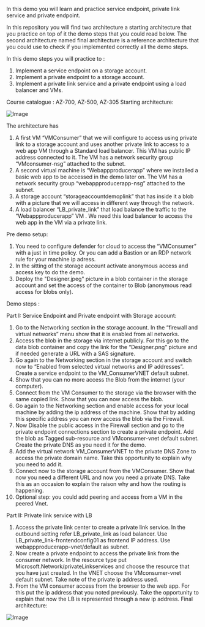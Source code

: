 In this demo you will learn and practice service endpoint, private link service and private endpoint.

In this repository you will find two architecture a starting architecture that you practice on top of it the demo steps that you could read below. The second architecture named final architecture is a reference architecture that you could use to check if you implemented correctly all the demo steps. 

In this demo steps you will practice to : 

1. Implement a service endpoint on a storage account. 
2. Implement a private endpoint to a storage account.  
3. Implement a private link service and a private endpoint using a load balancer and VMs. 

Course catalogue : AZ-700, AZ-500, AZ-305
Starting architecture: 

![Image](https://github.com/user-attachments/assets/a8fe2636-33ff-4c0c-8050-6cfb6d14291b)

The architecture has 
1.	A first VM “VMConsumer” that we will configure to access using private link to a storage account and uses another private link to access to a web app VM through a Standard load balancer.  This VM has public IP address connected to it. The VM has a network security group “VMconsumer-nsg” attached to the subnet.
2.	A second virtual machine is “Webappproducerapp” where we installed a basic web app to be accessed in the demo later on. The VM has a network security group “webappproducerapp-nsg” attached to the subnet.
3.	A storage account “storageaccountdemoplink” that has inside it a blob with a picture that we will access in different way through the network. 
4.	A load balancer “LB_private_link” that load balance the traffic to the “Webappproducerapp” VM . We need this load balancer to access the web app in the VM via a private link.

Pre demo setup: 

1.	You need to configure defender for cloud to access the “VMConsumer” with a just in time policy. Or you can add a Bastion or an RDP network rule for your machine ip adress. 
2.	In the sitting of the storage account activate anonymous access and access key to do the demo.
3.	Deploy the "Designer.jpeg" picture in a blob container in the storage account and set the access of the container to Blob (anonymous read access for blobs only).
   
Demo steps : 

Part I: Service Endpoint and Private endpoint with Storage account:

1.	Go to the Networking section in the storage account. In the “firewall and virtual networks” menu show that it is enabled from all networks. 
2.	Access the blob in the storage via internet publicly. For this go to the data blob container and copy the link for the “Designer.png” picture and if needed generate a URL with a SAS signature.
3.	Go again to the Networking section in the storage account and switch now to “Enabled from selected virtual networks and IP addresses”. Create a service endpoint to the VM_ConsumerVNET default subnet. 
4.	Show that you can no more access the Blob from the internet (your computer). 
5.	Connect from the VM Consumer to the storage via the browser with the same copied link.  Show that you can now access the blob. 
6.	Go again to the Networking section and enable access for your local machine by adding the ip address of the machine.  Show that by adding this specific address you can now access the blob via the Firewall.
7.	Now Disable the public access in the Firewall section and go to the private endpoint connections section to create a private endpoint. Add the blob as Tagged sub-resource and VMconsumer-vnet default subnet. Create the private DNS as you need it for the demo. 
8.	Add the virtual network VM_ConsumerVNET to the private DNS Zone to access the private domain name.  Take this opportunity to explain why you need to add it.
9.	Connect now to the storage account from the VMConsumer. Show that now you need a different URL and now you need a private DNS. Take this as an occasion to explain the raison why and how the routing is happening.
10.	Optional step: you could add peering and access from a VM in the peered Vnet.

    
Part II: Private link service with LB
1.	Access the private link center to create a private link service. In the outbound setting refer LB_private_link as load balancer. Use LB_private_link-frontendconfig01 as frontend IP address. Use webappproducerapp-vnet/default as subnet. 
2.	Now create a private endpoint to access the private link from the consumer network. In the resource type put Microsoft.Network/privateLinkservices and choose the resource that you have just created. In the VNET choose the VMconsumer-vnet default subnet. Take note of the private ip address used. 
3.	From the VM consumer access from the browser to the web app. For this put the ip address that you noted previously. Take the opportunity to explain that now the LB is represented through a new ip address. 
Final architecture:
   
![Image](https://github.com/user-attachments/assets/fb691a32-37d0-4144-aa47-86bbd1ff1bb0)
